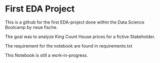 # First EDA Project

This is a github for the first EDA-project done within the Data Science Bootcamp by neue fische.

The goal was to analyze King Count House prices for a fictive Stakeholder.

The requirement for the notebook are found in requirements.txt

This Notebook is still a work-in-progress.

